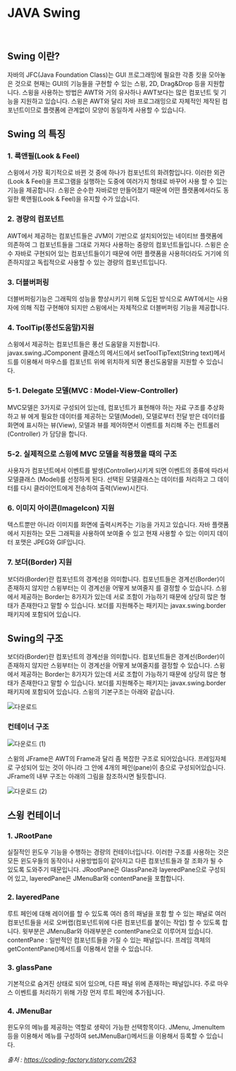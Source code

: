 # JAVA Swing

<br/>

## Swing 이란?

자바의 JFC(Java Foundation Class)는 GUI 프로그래밍에 필요한 각종 킷을 모아놓은 것으로 현재는 GUI의 기능들을 구현할 수 있는 스윙, 2D, Drag&Drop 등을 지원합니다. 스윙을 사용하는 방법은 AWT와 거의 유사하나 AWT보다는 많은 컴포넌트 및 기능을 지원하고 있습니다. 스윙은 AWT와 달리 자바 프로그래밍으로 자체적인 제작된 컴포넌트이므로 플랫폼에 관계없이 모양이 동일하게 사용할 수 있습니다. 

## Swing 의 특징

### 1. 룩앤필(Look & Feel)

스윙에서 가장 획기적으로 바뀐 것 중에 하나가 컴포넌트의 화려함입니다. 이러한 외관(Look & Feel)을 프로그램을 실행하는 도중에 여러가지 형태로 바꾸어 사용 할 수 있는 기능을 제공합니다. 스윙은 순수한 자바로만 만들어졌기 때문에 어떤 플랫폼에서라도 동일한 룩앤필(Look & Feel)을 유지할 수가 있습니다.

### 2. 경량의 컴포넌트 

AWT에서 제공하는 컴포넌트들은 JVM이 기반으로 설치되어있는 네이티브 플랫폼에 의존하여 그 컴포넌트들을 그대로 가져다 사용하는 중량의 컴포넌트들입니다.  스윙은 순수 자바로 구현되어 있는 컴포넌트들이기 때문에 어떤 플랫폼을 사용하더라도 거기에 의존하지않고 독립적으로 사용할 수 있는 경량의 컴포넌트입니다.


### 3. 더블버퍼링

더블버퍼링기능은 그래픽의 성능을 향상시키기 위해 도입된 방식으로 AWT에서는 사용자에 의해 직접 구현해야 되지만 스윙에서는 자체적으로 더블버퍼링 기능을 제공합니다.


### 4. ToolTip(풍선도움말)지원

스윙에서 제공하는 컴포넌트들은 풍선 도움말을 지원합니다. javax.swing.JComponent 클래스의 메서드에서 setToolTipText(String text)메서드를 이용해서 마우스를 컴포넌트 위에 위치하게 되면 풍선도움말을 지원할 수 있습니다.



### 5-1. Delegate 모델(MVC : Model-View-Controller) 

MVC모델은 3가지로 구성되어 있는데, 컴포넌트가 표현해야 하는 자료 구조를 추상화하고 뷰 에게 필요한 데이터를 제공하는 모델(Model), 모델로부터 전달 받은 데이터를 화면에 표시하는 뷰(View), 모델과 뷰를 제어하면서 이벤트를 처리해 주는 컨트롤러(Controller) 가 담당을 합니다.

### 5-2. 실제적으로 스윙에 MVC 모델을 적용했을 때의 구조

사용자가 컴포넌트에서 이벤트를 발생(Controller)시키게 되면 이벤트의 종류에 따라서 모델클래스 (Model)를 선정하게 된다.  선택된 모델클래스는 데이터를 처리하고 그 데이터를 다시 클라이언트에게 전송하여 출력(View)시킨다. 

### 6. 이미지 아이콘(ImageIcon) 지원

텍스트뿐만 아니라 이미지를 화면에 출력시켜주는 기능을 가지고 있습니다. 자바 플랫폼에서 지원하는 모든 그래픽을 사용하여 보여줄 수 있고 현재 사용할 수 있는 이미지 데이터 포맷은 JPEG와 GIF입니다.

### 7. 보더(Border) 지원 

보더라(Border)란 컴포넌트의 경계선을 의미합니다. 컴포넌트들은 경계선(Border)이 존재하지 않지만 스윙부터는 이 경계선을 어떻게 보여줄지 를 결정할 수 있습니다.  스윙에서 제공하는 Border는 8가지가 있는데 서로 조함이 가능하기 때문에 상당히 많은 형태가 존재한다고 말할 수 있습니다.  보더를 지원해주는 패키지는 javax.swing.border 패키지에 포함되어 있습니다.

## Swing의 구조 


보더라(Border)란 컴포넌트의 경계선을 의미합니다.  컴포넌트들은 경계선(Border)이 존재하지 않지만 스윙부터는 이 경계선을 어떻게 보여줄지를 결정할 수 있습니다. 스윙에서 제공하는 Border는 8가지가 있는데 서로 조합이 가능하기 때문에 상당히 많은 형태가 존재한다고 말할 수 있습니다.  보더를 지원해주는 패키지는 javax.swing.border 패키지에 포함되어 있습니다. 스윙의 기본구조는 아래와 같습니다.

![다운로드](https://user-images.githubusercontent.com/57824945/81464634-47c47700-91fe-11ea-91cc-f63668177810.png)


### 컨테이너 구조


![다운로드 (1)](https://user-images.githubusercontent.com/57824945/81464640-53b03900-91fe-11ea-9231-ade6e7a5cb9b.png)


스윙의 JFrame은 AWT의 Frame과 달리 좀 복잡한 구조로 되어있습니다. 프레임자체로 구성되어 있는 것이 아니라 그 안에 4개의 페인(pane)이 층으로 구성되어있습니다.  JFrame의 내부 구조는 아래의 그림을 참조하시면 될듯합니다.


![다운로드 (2)](https://user-images.githubusercontent.com/57824945/81464643-5579fc80-91fe-11ea-893b-0d4f03168db5.png)

## 스윙 컨테이너

### 1. JRootPane

실질적인 윈도우 기능을 수행하는 경량의 컨테이너입니다.  이러한 구조를 사용하는 것은 모든 윈도우들의 동작이나 사용방법등이 같아지고 다른 컴포넌트들과 잘 조화가 될 수 있도록 도와주기 때문입니다.  JRootPane은 GlassPane과 layeredPane으로 구성되어 있고, layeredPane은 JMenuBar와 contentPane을 포함합니다.

   

### 2. layeredPane 

루트 페인에 대해 레이어를 할 수 있도록 여러 층의 패널을 포함 할 수 있는 패널로 여러 컴포넌트들을 서로 오버랩(컴포넌트위에 다른 컴포넌트를 붙이는 작업) 할 수 있도록 합니다.  윗부분은 JMenuBar와 아래부분은 contentPane으로 이루어져 있습니다. contentPane : 일반적인 컴포넌트들을 가질 수 있는 패널입니다.  프레임 객체의 getContentPane()메서드를 이용해서 얻을 수 있습니다.


### 3. glassPane

기본적으로 숨겨진 상태로 되어 있으며, 다른 패널 위에 존재하는 패널입니다. 주로 마우스 이벤트를 처리하기 위해 가장 먼저 루트 페인에 추가됩니다.


### 4.  JMenuBar

윈도우의 메뉴를 제공하는 역할로 생략이 가능한 선택항목이다.  JMenu, JmenuItem등을 이용해서 메뉴를 구성하여 setJMenuBar()메서드을 이용해서 등록할 수 있습니다.

*출처 : https://coding-factory.tistory.com/263*

